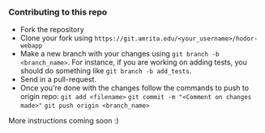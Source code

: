 ### Contributing to this repo

* Fork the repository
* Clone your fork using `https://git.amrita.edu/<your_username>/hodor-webapp`
* Make a new branch with your changes using `git branch -b <branch_name>`. For
 instance, if you are working on adding tests, you should do something like `git branch -b add_tests`.
* Send in a pull-request.
* Once you're done with the changes follow the commands to push to origin repo:
  `git add <filename>`
  `git commit -m "<Comment on changes made>"`
  `git push origin <branch_name>`


More instructions coming soon :)
